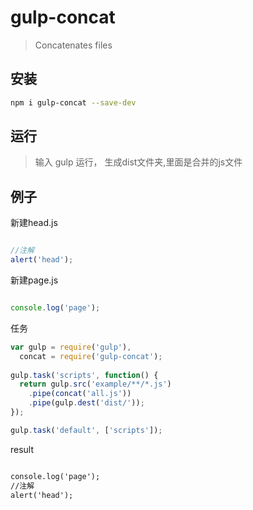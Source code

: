 # gulp-concat 
> Concatenates files


## 安装

```sh
npm i gulp-concat --save-dev
```

## 运行
> 输入 gulp 运行， 生成dist文件夹,里面是合并的js文件

## 例子

新建head.js
```js

//注解
alert('head');

```

新建page.js
```js

console.log('page');

```


任务
```js
var gulp = require('gulp'),
  concat = require('gulp-concat');
 
gulp.task('scripts', function() {
  return gulp.src('example/**/*.js')
    .pipe(concat('all.js'))
    .pipe(gulp.dest('dist/'));
});

gulp.task('default', ['scripts']);

```

result
```html

console.log('page');
//注解
alert('head');

```
